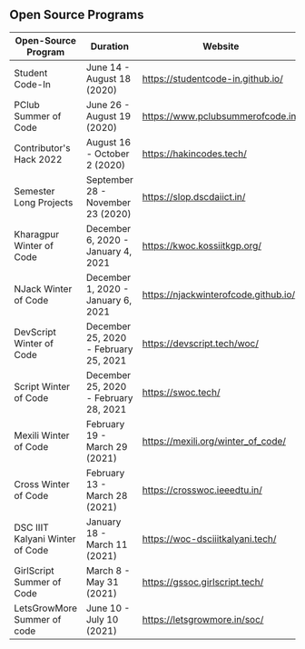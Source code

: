 ## Open Source Programs

|Open-Source Program             |Duration                             |Website                             |
|-------------------------------|-------------------------------------|------------------------------------|
|Student Code-In                |June 14 - August 18 (2020)           |https://studentcode-in.github.io/   |
|PClub Summer of Code           |June 26 - August 19 (2020)           |https://www.pclubsummerofcode.in/   |
|Contributor's Hack 2022        |August 16 - October 2 (2020)         |https://hakincodes.tech/            |
|Semester Long Projects         |September 28 - November 23 (2020)    |https://slop.dscdaiict.in/          |
|Kharagpur Winter of Code       |December 6, 2020 - January 4, 2021   |https://kwoc.kossiitkgp.org/        |
|NJack Winter of Code           |December 1, 2020 - January 6, 2021   |https://njackwinterofcode.github.io/|
|DevScript Winter of Code       |December 25, 2020 - February 25, 2021|https://devscript.tech/woc/         |
|Script Winter of Code          |December 25, 2020 - February 28, 2021|https://swoc.tech/                  |
|Mexili Winter of Code          |February 19 - March 29 (2021)        |https://mexili.org/winter_of_code/  |
|Cross Winter of Code           |February 13 - March 28 (2021)        |https://crosswoc.ieeedtu.in/        |
|DSC IIIT Kalyani Winter of Code|January 18 - March 11 (2021)         |https://woc-dsciiitkalyani.tech/    |
|GirlScript Summer of Code      |March 8 - May 31 (2021)              |https://gssoc.girlscript.tech/      |
|LetsGrowMore Summer of code    |June 10 - July 10 (2021)             |https://letsgrowmore.in/soc/        |
